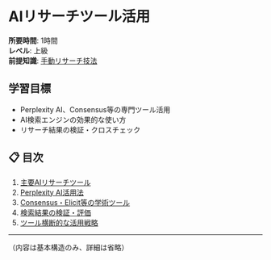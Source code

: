 # AIリサーチツール活用

**所要時間**: 1時間  
**レベル**: 上級  
**前提知識**: [手動リサーチ技法](15-manual-research.md)

## 学習目標

- Perplexity AI、Consensus等の専門ツール活用
- AI検索エンジンの効果的な使い方
- リサーチ結果の検証・クロスチェック

## 📋 目次

1. [主要AIリサーチツール](#主要aiリサーチツール)
2. [Perplexity AI活用法](#perplexity-ai活用法)
3. [Consensus・Elicit等の学術ツール](#consensuselicit等の学術ツール)
4. [検索結果の検証・評価](#検索結果の検証評価)
5. [ツール横断的な活用戦略](#ツール横断的な活用戦略)

---

（内容は基本構造のみ、詳細は省略）